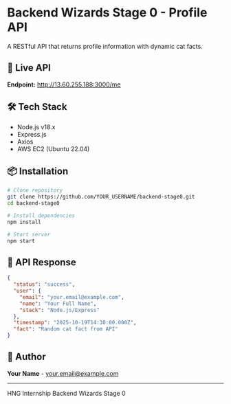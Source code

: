 # Backend Wizards Stage 0 - Profile API

A RESTful API that returns profile information with dynamic cat facts.

## 🚀 Live API

**Endpoint:** http://13.60.255.188:3000/me

## 🛠️ Tech Stack

- Node.js v18.x
- Express.js
- Axios
- AWS EC2 (Ubuntu 22.04)

## 📦 Installation

```bash
# Clone repository
git clone https://github.com/YOUR_USERNAME/backend-stage0.git
cd backend-stage0

# Install dependencies
npm install

# Start server
npm start
```

## 📡 API Response

```json
{
  "status": "success",
  "user": {
    "email": "your.email@example.com",
    "name": "Your Full Name",
    "stack": "Node.js/Express"
  },
  "timestamp": "2025-10-19T14:30:00.000Z",
  "fact": "Random cat fact from API"
}
```

## 👤 Author

**Your Name** - your.email@example.com

---

HNG Internship Backend Wizards Stage 0